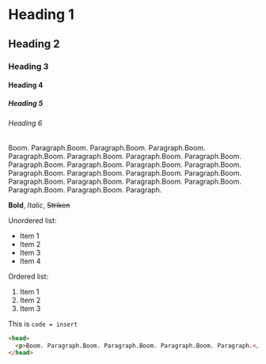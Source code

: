 # Heading 1
## Heading 2
### Heading 3
#### Heading 4
##### Heading 5
###### Heading 6

Boom. Paragraph.Boom. Paragraph.Boom. Paragraph.Boom. Paragraph.Boom. Paragraph.Boom. Paragraph.Boom. Paragraph.Boom. Paragraph.Boom. Paragraph.Boom. Paragraph.Boom. Paragraph.Boom. Paragraph.Boom. Paragraph.Boom. Paragraph.Boom. Paragraph.Boom. Paragraph.Boom. Paragraph.Boom. Paragraph.Boom. Paragraph.Boom. Paragraph.Boom. Paragraph.Boom. Paragraph.

**Bold**, _Italic_, ~~Striken~~

Unordered list:
- Item 1
- Item 2
- Item 3
- Item 4

Ordered list:
1. Item 1
2. Item 2
3. Item 3

This is `code = insert`

```html
<head>
  <p>Boom. Paragraph.Boom. Paragraph.Boom. Paragraph.Boom. Paragraph.</p>
</head>
```
